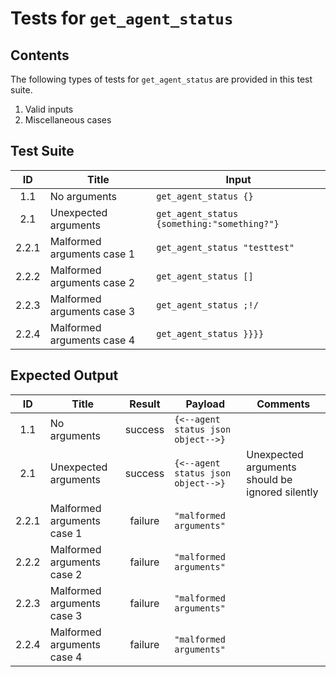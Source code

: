# Tests for `get_agent_status`

## Contents
The following types of tests for `get_agent_status` are provided in this test suite.
  1. Valid inputs
  2. Miscellaneous cases

## Test Suite
|   ID  | Title                      | Input                                                                                          |
|:-----:|----------------------------|------------------------------------------------------------------------------------------------|
|  1.1  | No arguments               | `get_agent_status {}`                                                                          |
|  2.1  | Unexpected arguments       | `get_agent_status {something:"something?"}`                                                    |
| 2.2.1 | Malformed arguments case 1 | `get_agent_status "testtest"`                                                                  |
| 2.2.2 | Malformed arguments case 2 | `get_agent_status []`                                                                          |
| 2.2.3 | Malformed arguments case 3 | `get_agent_status ;!/`                                                                         |
| 2.2.4 | Malformed arguments case 4 | `get_agent_status }}}}`                                                                        |

## Expected Output
|   ID  | Title                      |  Result | Payload                            | Comments                                        |
|:-----:|----------------------------|:-------:|------------------------------------|-------------------------------------------------|
|  1.1  | No arguments               | success | `{<--agent status json object-->}` |                                                 |
|  2.1  | Unexpected arguments       | success | `{<--agent status json object-->}` | Unexpected arguments should be ignored silently |
| 2.2.1 | Malformed arguments case 1 | failure | `"malformed arguments"`            |                                                 |
| 2.2.2 | Malformed arguments case 2 | failure | `"malformed arguments"`            |                                                 |
| 2.2.3 | Malformed arguments case 3 | failure | `"malformed arguments"`            |                                                 |
| 2.2.4 | Malformed arguments case 4 | failure | `"malformed arguments"`            |                                                 |
